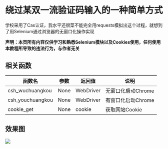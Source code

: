 # 绕过某双一流验证码输入的一种简单方式
学校采用了Cas认证，我水平还很菜不能完全用requests模拟出这个过程，就想到了用Selenium通过浏览器的无窗口化操作实现   

**声明：本页所有内容仅供学习和熟悉Selenium模块以及Cookies使用，任何使用本教程所导致的违法行为，与作者无关**
## 相关函数

|函数名|参数|返回值|说明|
|---|---|---|---|
|csh_wuchuangkou|None|WebDriver|无窗口化启动Chrome|
|csh_youchuangkou|None|WebDriver|有窗口化启动Chrome|
|cookie_get|None|cookie|获取网站Cookie|


## 效果图

![](https://i.imgur.com/QNp8zoK.png)
